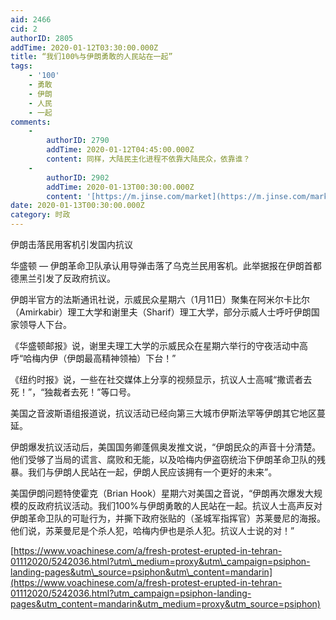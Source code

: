 ```yaml
---
aid: 2466
cid: 2
authorID: 2805
addTime: 2020-01-12T03:30:00.000Z
title: “我们100%与伊朗勇敢的人民站在一起”
tags:
    - '100'
    - 勇敢
    - 伊朗
    - 人民
    - 一起
comments:
    -
        authorID: 2790
        addTime: 2020-01-12T04:45:00.000Z
        content: 同样，大陆民主化进程不依靠大陆民众，依靠谁？
    -
        authorID: 2902
        addTime: 2020-01-13T00:30:00.000Z
        content: '[https://m.jinse.com/market](https://m.jinse.com/market)'
date: 2020-01-13T00:30:00.000Z
category: 时政
---
```


伊朗击落民用客机引发国内抗议

华盛顿 — 伊朗革命卫队承认用导弹击落了乌克兰民用客机。此举据报在伊朗首都德黑兰引发了反政府抗议。

伊朗半官方的法斯通讯社说，示威民众星期六（1月11日）聚集在阿米尔卡比尔（Amirkabir）理工大学和谢里夫（Sharif）理工大学，部分示威人士呼吁伊朗国家领导人下台。

《华盛顿邮报》说，谢里夫理工大学的示威民众在星期六举行的守夜活动中高呼“哈梅内伊（伊朗最高精神领袖）下台！”

《纽约时报》说，一些在社交媒体上分享的视频显示，抗议人士高喊“撒谎者去死！”，“独裁者去死！”等口号。

美国之音波斯语组报道说，抗议活动已经向第三大城市伊斯法罕等伊朗其它地区蔓延。

伊朗爆发抗议活动后，美国国务卿蓬佩奥发推文说，“伊朗民众的声音十分清楚。他们受够了当局的谎言、腐败和无能，以及哈梅内伊盗窃统治下伊朗革命卫队的残暴。我们与伊朗人民站在一起，伊朗人民应该拥有一个更好的未来”。

美国伊朗问题特使霍克（Brian Hook）星期六对美国之音说，“伊朗再次爆发大规模的反政府抗议活动。我们100%与伊朗勇敢的人民站在一起。抗议人士高声反对伊朗革命卫队的可耻行为，并撕下政府张贴的（圣城军指挥官）苏莱曼尼的海报。他们说，苏莱曼尼是个杀人犯，哈梅内伊也是杀人犯。抗议人士说的对！”

[https://www.voachinese.com/a/fresh-protest-erupted-in-tehran-01112020/5242036.html?utm\_medium=proxy&utm\_campaign=psiphon-landing-pages&utm\_source=psiphon&utm\_content=mandarin](https://www.voachinese.com/a/fresh-protest-erupted-in-tehran-01112020/5242036.html?utm_campaign=psiphon-landing-pages&utm_content=mandarin&utm_medium=proxy&utm_source=psiphon)
